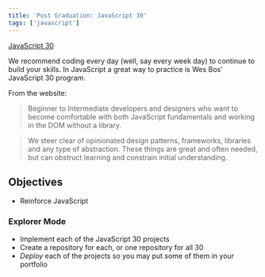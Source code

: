 ```yaml
---
title: 'Post Graduation: JavaScript 30'
tags: ['javascript']
---
```


[JavaScript 30](https://javascript30.com/)

We recommend coding every day (well, say every week day) to continue to build your skills. In JavaScript a great way to practice is Wes Bos' JavaScript 30 program.

From the website:

> Beginner to Intermediate developers and designers who want to become comfortable with both JavaScript fundamentals and working in the DOM without a library.

> We steer clear of opinionated design patterns, frameworks, libraries and any type of abstraction. These things are great and often needed, but can obstruct learning and constrain initial understanding.

## Objectives

- Reinforce JavaScript

### Explorer Mode

- Implement each of the JavaScript 30 projects
- Create a repository for each, or one repository for all 30
- _Deploy_ each of the projects so you may put some of them in your portfolio
